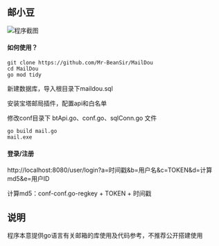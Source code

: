 ## 邮小豆

![程序截图](https://i.mji.rip/2023/10/10/91bfc2a8c84dcf91a9e464ebec7ed599.png)

#### 如何使用？

```
git clone https://github.com/Mr-BeanSir/MailDou
cd MailDou
go mod tidy
```

新建数据库，导入根目录下maildou.sql

安装宝塔邮局插件，配置api和白名单

修改conf目录下 btApi.go、conf.go、sqlConn.go 文件

```
go build mail.go
mail.exe
```

#### 登录/注册

http://localhost:8080/user/login?a=时间戳&b=用户名&c=TOKEN&d=计算md5&e=用户ID

计算md5：conf-conf.go-regkey + TOKEN + 时间戳

## 说明

程序本意提供go语言有关邮箱的库使用及代码参考，不推荐公开搭建使用